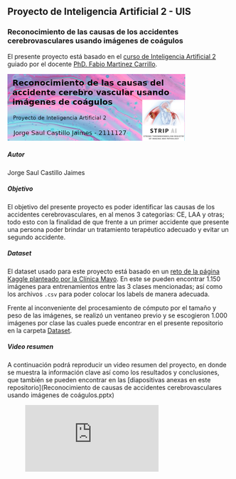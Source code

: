 ## Proyecto de Inteligencia Artificial 2 - UIS 

### Reconocimiento de las causas de los accidentes cerebrovasculares usando imágenes de coágulos

El presente proyecto está basado en el [curso de Inteligencia Artificial 2](https://gitlab.com/bivl2ab/academico/cursos-uis/ai/ai-2-uis-student) guiado por el docente [PhD. Fabio Martinez Carrillo](https://scholar.google.com/citations?user=ee56iy4AAAAJ&hl=es).

<img src="banner.png" style="width:400px;">

##### Autor
Jorge Saul Castillo Jaimes

##### Objetivo
El objetivo del presente proyecto es poder identificar las causas de los accidentes cerebrovasculares, en al menos 3 categorías: CE, LAA y otras; todo esto con la finalidad de que frente a un primer accidente que presente una persona poder brindar un tratamiento terapéutico adecuado y evitar un segundo accidente.

##### Dataset
El dataset usado para este proyecto está basado en un [reto de la página Kaggle planteado por la Clínica Mayo](https://www.kaggle.com/competitions/mayo-clinic-strip-ai/data). En este se pueden encontrar 1.150 imágenes para entrenamientos entre las 3 clases mencionadas; así como los archivos `.csv` para poder colocar los labels de manera adecuada.

Frente al inconveniente del procesamiento de cómputo por el tamaño y peso de las imágenes, se realizó un ventaneo previo y se escogieron 1.000 imágenes por clase las cuales puede encontrar en el presente repositorio en la carpeta [Dataset](/Dataset).

##### Video resumen
A continuación podrá reproducir un video resumen del proyecto, en donde se muestra la información clave así como los resultados y conclusiones, que también se pueden encontrar en las [diapositivas anexas en este repositorio](Reconocimiento de causas de accidentes cerebrovasculares usando imágenes de coágulos.pptx)

<figure class="video_container">
  <iframe src="https://youtu.be/CG-QkKukAb0" frameborder="0" allowfullscreen="true"> </iframe>
</figure>



